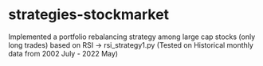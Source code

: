 # strategies-stockmarket
Implemented a portfolio rebalancing strategy among large cap stocks (only long trades) based on RSI -> rsi_strategy1.py (Tested on Historical monthly data from 2002 July - 2022 May)
